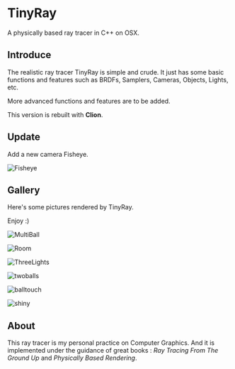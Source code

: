 # TinyRay
A physically based ray tracer in C++ on OSX.

## Introduce
The realistic ray tracer TinyRay is simple and crude.
It just has some basic functions and features such as BRDFs, Samplers, Cameras, Objects, Lights, etc.

More advanced functions and features are to be added.

This version is rebuilt with __Clion__.

## Update
Add a new camera Fisheye.

![Fisheye](https://raw.githubusercontent.com/eyesfrog/TinyRay/ClionBuild/Gallery/Fisheye.png)

## Gallery
Here's some pictures rendered by TinyRay.

Enjoy  :)

![MultiBall](https://raw.githubusercontent.com/eyesfrog/TinyRay/ClionBuild/Gallery/MultiBall.png)

![Room](https://raw.githubusercontent.com/eyesfrog/TinyRay/ClionBuild/Gallery/Room.png)

![ThreeLights](https://raw.githubusercontent.com/eyesfrog/TinyRay/ClionBuild/Gallery/ThreeLights.png)

![twoballs](https://raw.githubusercontent.com/eyesfrog/TinyRay/ClionBuild/Gallery/TwoBalls.png)

![balltouch](https://raw.githubusercontent.com/eyesfrog/TinyRay/ClionBuild/Gallery/BallTouch.png)

![shiny](https://raw.githubusercontent.com/eyesfrog/TinyRay/ClionBuild/Gallery/Shiny.png)

## About
This ray tracer is my personal practice on Computer Graphics. And it is implemented under the guidance of great books : _Ray Tracing From The Ground Up_ and _Physically Based Rendering_.